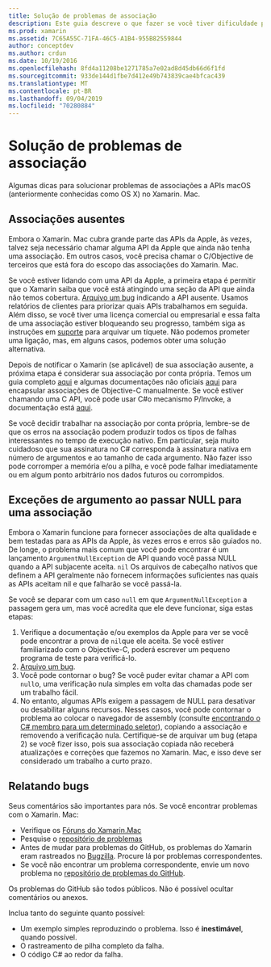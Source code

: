 ```yaml
---
title: Solução de problemas de associação
description: Este guia descreve o que fazer se você tiver dificuldade para associar uma biblioteca Objective-C. Em particular, ele aborda associações ausentes, exceções de argumento ao passar NULL para uma associação e relatar bugs.
ms.prod: xamarin
ms.assetid: 7C65A55C-71FA-46C5-A1B4-955B82559844
author: conceptdev
ms.author: crdun
ms.date: 10/19/2016
ms.openlocfilehash: 8fd4a11208be1271785a7e02ad8d45db66d6f1fd
ms.sourcegitcommit: 933de144d1fbe7d412e49b743839cae4bfcac439
ms.translationtype: MT
ms.contentlocale: pt-BR
ms.lasthandoff: 09/04/2019
ms.locfileid: "70280884"
---
```

# <a name="binding-troubleshooting"></a>Solução de problemas de associação

Algumas dicas para solucionar problemas de associações a APIs macOS (anteriormente conhecidas como OS X) no Xamarin. Mac.

## <a name="missing-bindings"></a>Associações ausentes

Embora o Xamarin. Mac cubra grande parte das APIs da Apple, às vezes, talvez seja necessário chamar alguma API da Apple que ainda não tenha uma associação. Em outros casos, você precisa chamar o C/Objective de terceiros que está fora do escopo das associações do Xamarin. Mac.

Se você estiver lidando com uma API da Apple, a primeira etapa é permitir que o Xamarin saiba que você está atingindo uma seção da API que ainda não temos cobertura. [Arquivo um bug](#reporting-bugs) indicando a API ausente. Usamos relatórios de clientes para priorizar quais APIs trabalhamos em seguida. Além disso, se você tiver uma licença comercial ou empresarial e essa falta de uma associação estiver bloqueando seu progresso, também siga as instruções em [suporte](http://xamarin.com/support) para arquivar um tíquete. Não podemos prometer uma ligação, mas, em alguns casos, podemos obter uma solução alternativa.

Depois de notificar o Xamarin (se aplicável) de sua associação ausente, a próxima etapa é considerar sua associação por conta própria. Temos um guia completo [aqui](~/cross-platform/macios/binding/overview.md) e algumas documentações não oficiais [aqui](http://brendanzagaeski.appspot.com/xamarin/0002.html) para encapsular associações de Objective-C manualmente. Se você estiver chamando uma C API, você pode usar C#o mecanismo P/Invoke, a documentação está [aqui](https://www.mono-project.com/docs/advanced/pinvoke/).

Se você decidir trabalhar na associação por conta própria, lembre-se de que os erros na associação podem produzir todos os tipos de falhas interessantes no tempo de execução nativo. Em particular, seja muito cuidadoso que sua assinatura no C# corresponda à assinatura nativa em número de argumentos e ao tamanho de cada argumento. Não fazer isso pode corromper a memória e/ou a pilha, e você pode falhar imediatamente ou em algum ponto arbitrário nos dados futuros ou corrompidos.

## <a name="argument-exceptions-when-passing-null-to-a-binding"></a>Exceções de argumento ao passar NULL para uma associação

Embora o Xamarin funcione para fornecer associações de alta qualidade e bem testadas para as APIs da Apple, às vezes erros e erros são guiados no. De longe, o problema mais comum que você pode encontrar é um lançamento `ArgumentNullException` de API quando você passa NULL quando a API subjacente aceita. `nil` Os arquivos de cabeçalho nativos que definem a API geralmente não fornecem informações suficientes nas quais as APIs aceitam nil e que falharão se você passá-la.

Se você se deparar com um caso `null` em que `ArgumentNullException` a passagem gera um, mas você acredita que ele deve funcionar, siga estas etapas:

1. Verifique a documentação e/ou exemplos da Apple para ver se você pode encontrar a prova de `nil`que ele aceita. Se você estiver familiarizado com o Objective-C, poderá escrever um pequeno programa de teste para verificá-lo.
2. [Arquivo um bug](#reporting-bugs).
3. Você pode contornar o bug? Se você puder evitar chamar a API com `null`o, uma verificação nula simples em volta das chamadas pode ser um trabalho fácil.
4. No entanto, algumas APIs exigem a passagem de NULL para desativar ou desabilitar alguns recursos. Nesses casos, você pode contornar o problema ao colocar o navegador de assembly (consulte [encontrando o C# membro para um determinado seletor](~/mac/app-fundamentals/mac-apis.md#finding_selector)), copiando a associação e removendo a verificação nula. Certifique-se de arquivar um bug (etapa 2) se você fizer isso, pois sua associação copiada não receberá atualizações e correções que fazemos no Xamarin. Mac, e isso deve ser considerado um trabalho a curto prazo.

<a name="reporting-bugs"/>

## <a name="reporting-bugs"></a>Relatando bugs

Seus comentários são importantes para nós. Se você encontrar problemas com o Xamarin. Mac:

- Verifique os [Fóruns do Xamarin.Mac](https://forums.xamarin.com/categories/mac)
- Pesquise o [repositório de problemas](https://github.com/xamarin/xamarin-macios/issues) 
- Antes de mudar para problemas do GitHub, os problemas do Xamarin eram rastreados no [Bugzilla](https://bugzilla.xamarin.com/describecomponents.cgi). Procure lá por problemas correspondentes.
- Se você não encontrar um problema correspondente, envie um novo problema no [repositório de problemas do GitHub](https://github.com/xamarin/xamarin-macios/issues/new).

Os problemas do GitHub são todos públicos. Não é possível ocultar comentários ou anexos. 

Inclua tanto do seguinte quanto possível:

- Um exemplo simples reproduzindo o problema. Isso é **inestimável**, quando possível. 
- O rastreamento de pilha completo da falha.
- O código C# ao redor da falha.
